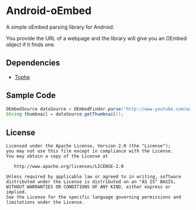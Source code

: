 Android-oEmbed
==================

A simple oEmbed parsing library for Android.

You provide the URL of a webpage and the library will give you an OEmbed object if it finds one.

Dependencies
--------

* [Tophe](https://github.com/levelup/Android-HttpClient)

Sample Code
-----------

```java
OEmbedSource dataSource = OEmbedFinder.parse("http://www.youtube.com/watch?v=ODrLMCXKTS8");
String thumbnail = dataSource.getThumbnail();
```

License
-------

    Licensed under the Apache License, Version 2.0 (the "License");
    you may not use this file except in compliance with the License.
    You may obtain a copy of the License at

       http://www.apache.org/licenses/LICENSE-2.0

    Unless required by applicable law or agreed to in writing, software
    distributed under the License is distributed on an "AS IS" BASIS,
    WITHOUT WARRANTIES OR CONDITIONS OF ANY KIND, either express or implied.
    See the License for the specific language governing permissions and
    limitations under the License.
